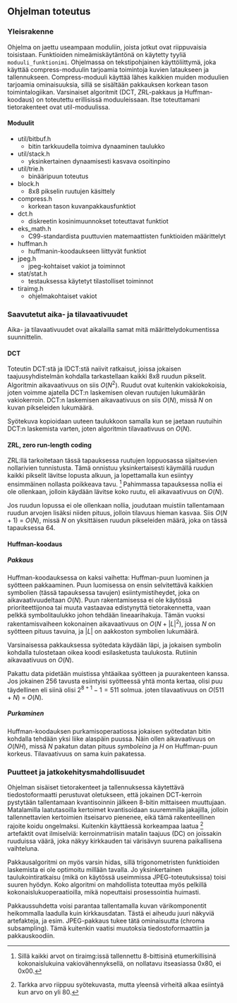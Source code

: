 ## Ohjelman toteutus

### Yleisrakenne
Ohjelma on jaettu useampaan moduliin, joista jotkut ovat riippuvaisia toisistaan. Funktioiden nimeämiskäytäntönä on käytetty tyyliä ```moduuli_funktionimi```. Ohjelmassa on tekstipohjainen käyttöliittymä, joka käyttää compress-moduulin tarjoamia toimintoja kuvien lataukseen ja tallennukseen. Compress-moduuli käyttää lähes kaikkien muiden moduulien tarjoamia ominaisuuksia, sillä se sisältään pakkauksen korkean tason toimintalogiikan. Varsinaiset algoritmit (DCT, ZRL-pakkaus ja Huffman-koodaus) on toteutettu erillisissä moduuleissaan. Itse toteuttamani tietorakenteet ovat util-moduulissa.

#### Moduulit
* util/bitbuf.h
	+ bitin tarkkuudella toimiva dynaaminen taulukko	
* util/stack.h
	+ yksinkertainen dynaamisesti kasvava osoitinpino
* util/trie.h
	+ binääripuun toteutus
* block.h
	+ 8x8 pikselin ruutujen käsittely
* compress.h
	+ korkean tason kuvanpakkausfunktiot
* dct.h
	+ diskreetin kosinimuunnokset toteuttavat funktiot
* eks_math.h
	+ C99-standardista puuttuvien matemaattisten funktioiden määrittelyt
* huffman.h
	+ huffmanin-koodaukseen liittyvät funktiot 
* jpeg.h
	+ jpeg-kohtaiset vakiot ja toiminnot
* stat/stat.h
	+ testauksessa käytetyt tilastolliset toiminnot
* tiraimg.h
	+ ohjelmakohtaiset vakiot

### Saavutetut aika- ja tilavaativuudet

Aika- ja tilavaativuudet ovat aikalailla samat mitä määrittelydokumentissa suunnittelin. 

#### DCT
Toteutin DCT:stä ja IDCT:stä naiivit ratkaisut, joissa jokaisen taajuusyhdistelmän kohdalla tarkastellaan kaikki 8x8 ruudun pikselit. Algoritmin aikavaativuus on siis $O(N^2)$. Ruudut ovat kuitenkin vakiokokoisia, joten voimme ajatella DCT:n laskemisen olevan ruutujen lukumäärän vakiokerroin. DCT:n laskemisen aikavaativuus on siis $O(N)$, missä $N$ on kuvan pikseleiden lukumäärä.

Syötekuva kopioidaan uuteen taulukkoon samalla kun se jaetaan ruutuihin DCT:n laskemista varten, joten algoritmin tilavaativuus on $O(N)$.

#### ZRL, zero run-length coding
ZRL:llä tarkoitetaan tässä tapauksessa ruutujen loppuosassa sijaitsevien nollarivien tunnistusta. Tämä onnistuu yksinkertaisesti käymällä ruudun kaikki pikselit lävitse lopusta alkuun, ja lopettamalla kun esiintyy ensimmäinen nollasta poikkeava tavu. [^2] Pahimmassa tapauksessa nollia ei ole ollenkaan, jolloin käydään lävitse koko ruutu, eli aikavaativuus on $O(N)$.

Jos ruudun lopussa ei ole ollenkaan nollia, joudutaan muistiin tallentamaan ruudun arvojen lisäksi niiden pituus, jolloin tilavuus hieman kasvaa. Siis $O(N+1)$ = $O(N)$, missä $N$ on yksittäisen ruudun pikseleiden määrä, joka on tässä tapauksessa 64.

#### Huffman-koodaus

##### Pakkaus

Huffman-koodauksessa on kaksi vaihetta: Huffman-puun luominen ja syötteen pakkaaminen. Puun luomisessa on ensin selvitettävä kaikkien symbolien (tässä tapauksessa tavujen) esiintymistiheydet, joka on aikavaativuudeltaan $O(N)$. Puun rakentamisessa ei ole käytössä prioriteettijonoa tai muuta vastaavaa edistynyttä tietorakennetta, vaan pelkkä symbolitaulukko johon tehdään lineaarihakuja. Tämän vuoksi rakentamisvaiheen kokonainen aikavaativuus on $O(N + |L|^2)$, jossa $N$ on syötteen pituus tavuina, ja $|L|$ on aakkoston symbolien lukumäärä. 

Varsinaisessa pakkauksessa syötedata käydään läpi, ja jokaisen symbolin kohdalla tulostetaan oikea koodi esilasketusta taulukosta. Rutiinin aikavaativuus on $O(N)$.

Pakattu data pidetään muistissa yhtäaikaa syötteen ja puurakenteen kanssa. Jos jokainen 256 tavusta esiintyisi syötteessä yhtä monta kertaa, olisi puu täydellinen eli siinä olisi $2^{8+1}-1 = 511$ solmua. joten tilavaativuus on $O(511 + N)$ = $O(N)$. 

##### Purkaminen

Huffman-koodauksen purkamisoperaatiossa jokaisen syötedatan bitin kohdalla tehdään yksi liike alaspäin puussa. Näin ollen aikavaativuus on $O(NH)$, missä $N$ pakatun datan pituus *symboleina* ja $H$ on Huffman-puun korkeus. Tilavaativuus on sama kuin pakatessa.

### Puutteet ja jatkokehitysmahdollisuudet

Ohjelman sisäiset tietorakenteet ja tallennuksessa käytettävä tiedostoformaatti perustuvat oletukseen, että jokainen DCT-kerroin pystytään tallentamaan kvantisoinnin jälkeen 8-bitin mittaiseen muuttujaan. Matalamilla laatutasoilla kertoimet kvantisoidaan suuremmilla jakajilla, jolloin tallennettavien kertoimien itseisarvo pienenee, eikä tämä rakenteellinen rajoite koidu ongelmaksi. Kuitenkin käyttäessä korkeampaa laatua [^1] artefaktit ovat ilmiselviä: kerroinmatriisin matalin taajuus (DC) on joissakin ruuduissa väärä, joka näkyy kirkkauden tai värisävyn suurena paikallisena vaihteluna.

Pakkausalgoritmi on myös varsin hidas, sillä trigonometristen funktioiden laskemista ei ole optimoitu millään tavalla. Jo yksinkertainen taulukointiratkaisu (mikä on käytössä useimmissa JPEG-toteutuksissa) toisi suuren hyödyn. Koko algoritmi on mahdollista toteuttaa myös pelkillä kokonaislukuoperaatioilla, mikä nopeuttaisi prosessointia huimasti. 

Pakkaussuhdetta voisi parantaa tallentamalla kuvan värikomponentit heikommalla laadulla kuin kirkkausdatan. Tästä ei aiheudu juuri näkyviä artefakteja, ja esim. JPEG-pakkaus tukee tätä ominaisuutta (chroma subsampling). Tämä kuitenkin vaatisi muutoksia tiedostoformaattiin ja pakkauskoodiin.

[^1]: Tarkka arvo riippuu syötekuvasta, mutta yleensä virheitä alkaa esiintyä kun arvo on yli 80.
[^2]: Sillä kaikki arvot on tiraimg:issä tallennettu 8-bittisinä etumerkillisinä kokonaislukuina vakiovähennyksellä, on nollatavu itseasiassa 0x80, ei 0x00.

